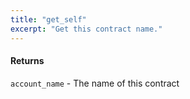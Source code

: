 ```yaml
---
title: "get_self"
excerpt: "Get this contract name."
---
```

#### Returns
`account_name` - The name of this contract
